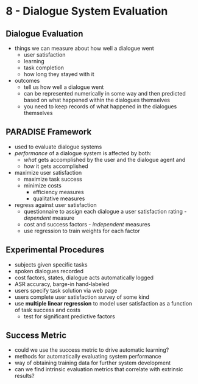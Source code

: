 # 8 - Dialogue System Evaluation

## Dialogue Evaluation
- things we can measure about how well a dialogue went
  - user satisfaction
  - learning
  - task completion
  - how long they stayed with it
- outcomes
  - tell us how well a dialogue went
  - can be represented numerically in some way and then predicted based on what happened within the dialogues themselves
  - you need to keep records of what happened in the dialogues themselves

## PARADISE Framework
- used to evaluate dialogue systems
- *performance* of a dialogue system is affected by both: 
  - *what* gets accomplished by the user and the dialogue agent and
  - *how* it gets accomplished
- maximize user satisfaction
  - maximize task success
  - minimize costs
    - efficiency measures
    - qualitative measures
- regress against user satisfaction
  - questionnaire to assign each dialogue a user satisfaction rating - *dependent* measure
  - cost and success factors - *independent* measures
  - use regression to train weights for each factor

## Experimental Procedures
- subjects given specific tasks
- spoken dialogues recorded
- cost factors, states, dialogue acts automatically logged
- ASR accuracy, barge-in hand-labeled
- users specify task solution via web page
- users complete user satisfaction survey of some kind
- use **multiple linear regression** to model user satisfaction as a function of task success and costs
  - test for significant predictive factors

## Success Metric
- could we use the success metric to drive automatic learning?
- methods for automatically evaluating system performance
- way of obtaining training data for further system development
- can we find intrinsic evaluation metrics that correlate with extrinsic results?

